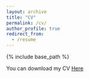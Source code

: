 ```yaml
---
layout: archive
title: "CV"
permalink: /cv/
author_profile: true
redirect_from:
  - /resume
---
```


{% include base_path %}

You can download my CV [Here](https://hassan-fawaz.github.io/files/CV.pdf)
